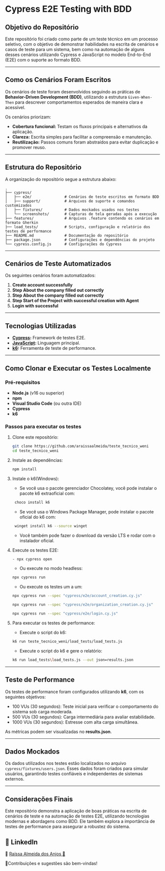 # Cypress E2E Testing with BDD

## Objetivo do Repositório
Este repositório foi criado como parte de um teste técnico em um processo seletivo, com o objetivo de demonstrar habilidades na escrita de cenários e casos de teste para um sistema, bem como na automação de alguns desses cenários utilizando Cypress e JavaScript no modelo End-to-End (E2E) com o suporte ao formato BDD.

---

## Como os Cenários Foram Escritos
Os cenários de teste foram desenvolvidos seguindo as práticas de **Behavior-Driven Development (BDD)**, utilizando a estrutura `Given-When-Then` para descrever comportamentos esperados de maneira clara e acessível.

Os cenários priorizam:
- **Cobertura funcional:** Testam os fluxos principais e alternativos da aplicação.
- **Clareza:** Escrita simples para facilitar a compreensão e manutenção.
- **Reutilização:** Passos comuns foram abstraídos para evitar duplicação e promover reuso.

---

## Estrutura do Repositório
A organização do repositório segue a estrutura abaixo:

```
.
├── cypress/
│   ├── e2e/               # Cenários de teste escritos em formato BDD
│   ├── support/           # Arquivos de suporte e comandos customizados
│   ├── fixtures/          # Dados mockados usados nos testes
│   └── screenshots/       # Capturas de tela geradas após a execução
├── features/              # Arquivos .feature contendo os cenários em formato Gherkin
├── load_tests/            # Scripts, configuração e relatório dos testes de performance
├── README.md              # Documentação do repositório
├── package.json           # Configurações e dependências do projeto
└── cypress.config.js      # Configurações do Cypress
```

---

## Cenários de Teste Automatizados
Os seguintes cenários foram automatizados:

1. **Create account successfully**
2. **Step About the company filled out correctly**
3. **Step About the company filled out correctly**
4. **Step Start of the Project with successful creation with Agent**
5. **Login with successful**

---

## Tecnologias Utilizadas

- **[Cypress](https://www.cypress.io/):** Framework de testes E2E.
- **[JavaScript](https://developer.mozilla.org/en-US/docs/Web/JavaScript):** Linguagem principal.
- **[k6](https://k6.io/):** Ferramenta de teste de performance.
---

## Como Clonar e Executar os Testes Localmente

### Pré-requisitos
- **Node.js** (v16 ou superior)
- **npm**
- **Visual Studio Code** (ou outra IDE)
- **Cypress**
- **k6**

### Passos para executar os testes

1. Clone este repositório:
   ```bash
   git clone https://github.com/araissaalmeida/teste_tecnico_weni
   cd teste_tecnico_weni
   ```

2. Instale as dependências:
   ```bash
   npm install
   ```

3. Instale o k6(Windows):
   - Se você usa o pacote gerenciador Chocolatey, você pode instalar o pacote k6 extraoficial com:
   ```bash
    choco install k6
   ```
   - Se você usa o Windows Package Manager, pode instalar o pacote oficial do k6 com:
   ```bash
    winget install k6 --source winget
   ```
   - Você também pode fazer o  download da versão LTS e rodar com o instalador oficial.

4. Execute os testes E2E:
   ```bash
   - npx cypress open
   ```
   - Ou execute no modo headless:
   ```bash
   npx cypress run
   ```
   - Ou execute os testes um a um:
   ```bash
   npx cypress run --spec "cypress/e2e/account_creation.cy.js"
   ```
   ```bash
   npx cypress run --spec "cypress/e2e/organization_creation.cy.js"
   ```
   ```bash
   npx cypress run --spec "cypress/e2e/login.cy.js"
   ```
   

5. Para executar os testes de performance:
   - Execute o script do k6:
   ```bash
   k6 run teste_tecnico_weni/load_tests/load_tests.js
   ```

   - Execute o script do k6 e gere o relatório:
   ```bash
   k6 run load_tests\load_tests.js --out json=results.json
   ```

---

## Teste de Performance

Os testes de performance foram configurados utilizando **k6**, com os seguintes objetivos:
   - 100 VUs (30 segundos): Teste inicial para verificar o comportamento do sistema sob carga moderada.
   - 500 VUs (30 segundos): Carga intermediária para avaliar estabilidade.
   - 1000 VUs (30 segundos): Estresse com alta carga simultânea.

As métricas podem ser visualizadas no **results.json**.

---

## Dados Mockados

Os dados utilizados nos testes estão localizados no arquivo `cypress/fixtures/users.json`. Esses dados foram criados para simular usuários, garantindo testes confiáveis e independentes de sistemas externos.

---

## Considerações Finais
Este repositório demonstra a aplicação de boas práticas na escrita de cenários de teste e na automação de testes E2E, utilizando tecnologias modernas e abordagens como BDD. Ele também explora a importância de testes de performance para assegurar a robustez do sistema.

## 📌 LinkedIn
📧 [Raíssa Almeida dos Anjos 🐞](https://www.linkedin.com/in/raissaalmeidadosanjos/)

🌟Contribuições e sugestões são bem-vindas!